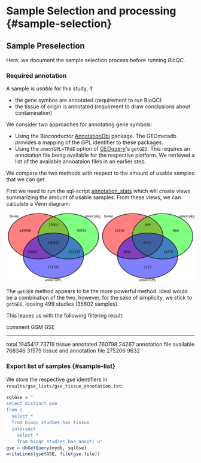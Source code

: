 # Sample Selection and processing {#sample-selection}



## Sample Preselection
Here, we document the sample selection process before running *BioQC*. 

### Required annotation
A sample is *usable* for this study, if 

* the gene symbos are annotated (requirement to run BioQC)
* the tissue of origin is annotated (requirment to draw conclusions about contamination)

We consider two approaches for annotating gene symbols: 

* Using the Bioconductor [AnnotationDbi](https://bioconductor.org/packages/release/bioc/html/AnnotationDbi.html) package. The GEOmetadb provides a mapping of the GPL identifier to these packages. 
* Using the `annotGPL=TRUE` option of [GEOquery](https://bioconductor.org/packages/release/bioc/html/GEOquery.html)'s `getGEO`. This requires an annotation file being available for the respective platform. We retrieved a list of the available annoataion files in an earlier step. 

We compare the two methods with respect to the amount of usable samples that we can get. 

First we need to run the sql-script [annotation_stats](https://github.com/grst/BioQC_GEO_analysis/blob/master/db/views/annotation_stats.sql) which will create views summarizing the amount of usable samples. 
From these views, we can calculate a Venn diagram: 

 
<img src="20_sample_preselection_files/figure-html/sample_filtering-1.png" width="768" style="display:block; margin: auto" style="display: block; margin: auto;" />

The `getGEO` method appears to be the more powerful method. Ideal would be a combination of the two, however, for the sake of simplicity, we stick to `getGEO`, loosing 499 studies (35602 samples). 

This leaves us with the following filtering result: 

comment                           GSM     GSE
---------------------------  --------  ------
total                         1945417   73719
tissue annotated               760798   24267
annotation file available      768346   31579
tissue and annotation file     275206    9632



### Export list of samples {#sample-list}
We store the respective gse identifiers in `results/gse_lists/gse_tissue_annotation.txt`: 

```r
sqlGse = "
select distinct gse
from (
  select *
  from bioqc_studies_has_tissue
  intersect
    select *
    from bioqc_studies_has_annot) u"
gse = dbGetQuery(mydb, sqlGse)
writeLines(gse$GSE, file(gse.file))
```

